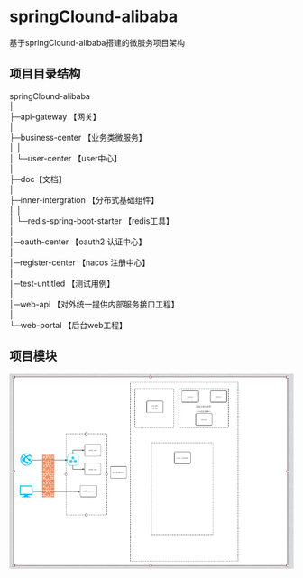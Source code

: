 # springClound-alibaba
基于springClound-alibaba搭建的微服务项目架构
## 项目目录结构
 springClound-alibaba  <br/> 
 │  
 ├─api-gateway 【网关】 <br/>
 │  
 ├─business-center 【业务类微服务】 <br/> 
 │  │  
 │  └─user-center 【user中心】<br/> 
 │    
 ├─doc【文档】 <br/> 
 │ <br/> 
 ├─inner-intergration 【分布式基础组件】 <br/> 
 │  │  
 │  └─redis-spring-boot-starter 【redis工具】<br/> 
 │     
 │─oauth-center 【oauth2 认证中心】 <br/>
 │ <br/>
 │─register-center 【nacos 注册中心】 <br/>
 │ <br/>
 │─test-untitled 【测试用例】 <br/>
 │<br/>
 │─web-api 【对外统一提供内部服务接口工程】 <br/>
 │     
 └─web-portal 【后台web工程】 <br/> 
        
## 项目模块
![Image text](doc/img/framework.png)